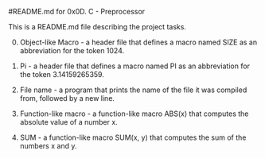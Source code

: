 #README.md for 0x0D. C - Preprocessor

This is a README.md file describing the project tasks.

0. Object-like Macro - a header file that defines a macro named SIZE as an abbreviation for the token 1024.

1. Pi - a header file that defines a macro named PI as an abbreviation for the token 3.14159265359.

2. File name - a program that prints the name of the file it was compiled from, followed by a new line.

3. Function-like macro - a function-like macro ABS(x) that computes the absolute value of a number x.

4. SUM - a function-like macro SUM(x, y) that computes the sum of the numbers x and y.
